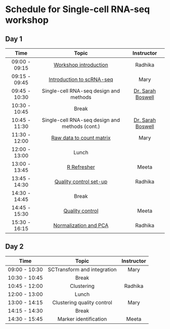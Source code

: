 # Schedule for Single-cell RNA-seq workshop

## Day 1

| Time |  Topic  | Instructor |
|:-----------:|:----------:|:--------:|
| 09:00 - 09:15 | [Workshop introduction](../slides/Intro_to_workshop.pdf) | Radhika
| 09:15 - 09:45 | [Introduction to scRNA-seq](../lessons/01_intro_to_scRNA-seq.md) | Mary
| 09:45 - 10:30 | Single-cell RNA-seq design and methods | [Dr. Sarah Boswell](https://scholar.harvard.edu/saboswell) |
| 10:30 - 10:45 | Break | |
| 10:45 - 11:30 | Single-cell RNA-seq design and methods (cont.) | [Dr. Sarah Boswell](https://scholar.harvard.edu/saboswell) |
| 11:30 - 12:00 | [Raw data to count matrix](../lessons/02_SC_generation_of_count_matrix.md) | Mary |
| 12:00 - 13:00 | Lunch | |
| 13:00 - 13:45 | [R Refresher](../lessons/https://hbctraining.github.io/DGE_workshop_salmon/lessons/R_refresher.html) | Meeta |
| 13:45 - 14:30 | [Quality control set-up](../lessons/03_SC_quality_control-setup.md) | Radhika |
| 14:30 - 14:45 | Break | |
| 14:45 - 15:30 | [Quality control](../lessons/04_SC_quality_control.md) | Meeta |
| 15:30 - 16:15 | [Normalization and PCA](../lessons/05_normalization_and_PCA.md) | Radhika |

## Day 2

| Time |  Topic  | Instructor |
|:-----------:|:----------:|:--------:|
| 09:00 - 10:30 | SCTransform and integration | Mary |
| 10:30 - 10:45 | Break | |
| 10:45 - 12:00 | Clustering | Radhika |
| 12:00 - 13:00 | Lunch | |
| 13:00 - 14:15 | Clustering quality control | Mary |
| 14:15 - 14:30 | Break | |
| 14:30 - 15:45 | Marker identification | Meeta |
